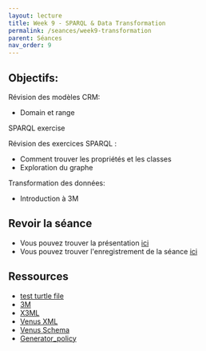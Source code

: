 ```yaml
---
layout: lecture
title: Week 9 - SPARQL & Data Transformation
permalink: /seances/week9-transformation
parent: Séances
nav_order: 9
---
```



## Objectifs:

Révision des modèles CRM:
- Domain et range

SPARQL exercise 

Révision des exercices SPARQL :
- Comment trouver les propriétés et les classes
- Exploration du graphe

Transformation des données:
- Introduction à 3M


## Revoir la séance

- Vous pouvez trouver la présentation [ici](#) 
- Vous pouvez trouver l'enregistrement de la séance [ici](#)





## Ressources

- [test turtle file](../static/test.ttl)
- [3M](http://139.91.183.3/3M/)
- [X3ML](https://github.com/isl/x3ml)
- [Venus XML](../static/venus.xml)
- [Venus Schema](../static/visualContagions.png)
- [Generator_policy](../static/generator_policy.xml)




